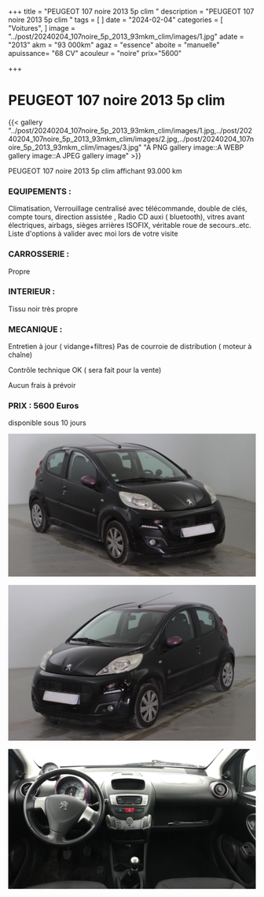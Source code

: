+++
title = "PEUGEOT 107 noire 2013 5p clim "
description = "PEUGEOT 107 noire 2013 5p clim  "
tags = [
]
date = "2024-02-04"
categories = [
    "Voitures",
]
image = "../post/20240204_107noire_5p_2013_93mkm_clim/images/1.jpg"
adate = "2013"
akm = "93 000km"
agaz = "essence"
aboite = "manuelle"
apuissance= "68 CV"
acouleur = "noire"
prix="5600"

+++

# PEUGEOT 107 noire 2013 5p clim

{{< gallery  "../post/20240204_107noire_5p_2013_93mkm_clim/images/1.jpg,../post/20240204_107noire_5p_2013_93mkm_clim/images/2.jpg,../post/20240204_107noire_5p_2013_93mkm_clim/images/3.jpg" "A PNG gallery image::A WEBP gallery image::A JPEG gallery image" >}}
 


PEUGEOT 107 noire 2013 5p clim affichant 93.000 km


### EQUIPEMENTS :
Climatisation, Verrouillage centralisé avec télécommande, double de clés, compte tours, direction assistée , Radio CD auxi ( bluetooth), vitres avant électriques, airbags, sièges arrières ISOFIX, véritable roue de secours..etc.
Liste d'options à valider avec moi lors de votre visite


### CARROSSERIE :
Propre 


### INTERIEUR :
Tissu noir très propre

### MECANIQUE :
Entretien à jour ( vidange+filtres)
Pas de courroie de distribution ( moteur à chaîne)


Contrôle technique OK ( sera fait pour la vente)

Aucun frais à prévoir


### PRIX : 5600 Euros

disponible sous 10 jours


<!-- more -->


![](images/1.jpg)

![](images/2.jpg)

![](images/3.jpg)

